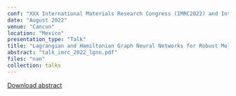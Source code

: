 ```yaml
---
conf: "XXX International Materials Research Congress (IMRC2022) and International Conference on Advanced Materials (ICAM2021)"
date: "August 2022"
venue: "Cancun"
location: "Mexico"
presentation_type: "Talk"
title: "Lagrangian and Hamiltonian Graph Neural Networks for Robust Molecular Simulations"
abstract: "talk_imrc_2022_lgnn.pdf"
files: "nan"
collection: talks
---
```


<!--  -->

[Download abstract]({{site.author.baseurl}}/files/talks/talk_imrc_2022_lgnn.pdf)